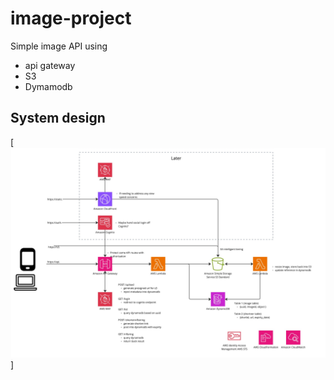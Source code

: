 # image-project

Simple image API using 

* api gateway
* S3 
* Dymamodb


## System design

[<img src="img/img.jpg">]
